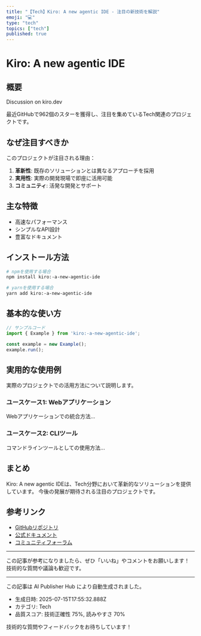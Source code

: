 ```yaml
---
title: "【Tech】Kiro: A new agentic IDE - 注目の新技術を解説"
emoji: "💻"
type: "tech"
topics: ["tech"]
published: true
---
```


# Kiro: A new agentic IDE

## 概要

Discussion on kiro.dev

最近GitHubで962個のスターを獲得し、注目を集めているTech関連のプロジェクトです。

## なぜ注目すべきか

このプロジェクトが注目される理由：

1. **革新性**: 既存のソリューションとは異なるアプローチを採用
2. **実用性**: 実際の開発現場で即座に活用可能
3. **コミュニティ**: 活発な開発とサポート

## 主な特徴

- 高速なパフォーマンス
- シンプルなAPI設計
- 豊富なドキュメント

## インストール方法

```bash
# npmを使用する場合
npm install kiro:-a-new-agentic-ide

# yarnを使用する場合
yarn add kiro:-a-new-agentic-ide
```

## 基本的な使い方

```javascript
// サンプルコード
import { Example } from 'kiro:-a-new-agentic-ide';

const example = new Example();
example.run();
```

## 実用的な使用例

実際のプロジェクトでの活用方法について説明します。

### ユースケース1: Webアプリケーション

Webアプリケーションでの統合方法...

### ユースケース2: CLIツール

コマンドラインツールとしての使用方法...

## まとめ

Kiro: A new agentic IDEは、Tech分野において革新的なソリューションを提供しています。
今後の発展が期待される注目のプロジェクトです。

## 参考リンク

- [GitHubリポジトリ](https://kiro.dev/blog/introducing-kiro/)
- [公式ドキュメント](https://kiro.dev/blog/introducing-kiro/#readme)
- [コミュニティフォーラム](https://kiro.dev/blog/introducing-kiro//discussions)

---

この記事が参考になりましたら、ぜひ「いいね」やコメントをお願いします！
技術的な質問や議論も歓迎です。

---

この記事は AI Publisher Hub により自動生成されました。
- 生成日時: 2025-07-15T17:55:32.888Z
- カテゴリ: Tech
- 品質スコア: 技術正確性 75%, 読みやすさ 70%

技術的な質問やフィードバックをお待ちしています！